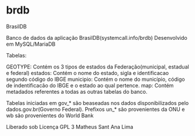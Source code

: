# brdb
BrasilDB

Banco de dados da aplicação BrasilDB(systemcall.info/brdb)
Desenvolvido em MySQL/MariaDB

Tabelas:

GEOTYPE: Contém os 3 tipos de estados da Federação(municipal, estadual e federal)
estados: Contém o nome do estado, sigla e identificacao segundo código do IBGE
municipio: Contém o nome do município, código de indentificacão do IBGE e o estado ao qual pertence.
map: Contém metadados referentes a todas as outras tabelas do banco.

Tabelas iniciadas em gov_* são beaseadas nos dados disponibilizados pelo dados.gov.br(Governo Federal).
Prefixos un_* são provenientes da ONU e wb são provenientes do World Bank

Liberado sob Licença GPL 3
Matheus Sant Ana Lima


